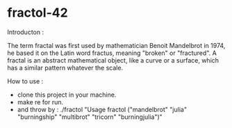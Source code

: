 # fractol-42

Introducton :

The term fractal was first used by mathematician Benoit Mandelbrot in 1974,
he based it on the Latin word fractus, meaning "broken" or "fractured".
A fractal is an abstract mathematical object, like a curve or a surface, which has a similar
pattern whatever the scale.

How to use :
- clone this project in your machine.
- make re for run.
- and throw by : ./fractol "Usage fractol ("mandelbrot" "julia" "burningship" "multibrot" "tricorn" "burningjulia")"

